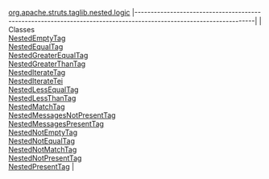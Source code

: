 [org.apache.struts.taglib.nested.logic](../../../../../../org/apache/struts/taglib/nested/logic/package-summary.html.md)
|-------------------------------------------------------------------------------------------------------------------|
| Classes                                                                                                           
  [NestedEmptyTag](NestedEmptyTag.html.md "class in org.apache.struts.taglib.nested.logic")                            
  [NestedEqualTag](NestedEqualTag.html.md "class in org.apache.struts.taglib.nested.logic")                            
  [NestedGreaterEqualTag](NestedGreaterEqualTag.html.md "class in org.apache.struts.taglib.nested.logic")              
  [NestedGreaterThanTag](NestedGreaterThanTag.html.md "class in org.apache.struts.taglib.nested.logic")                
  [NestedIterateTag](NestedIterateTag.html.md "class in org.apache.struts.taglib.nested.logic")                        
  [NestedIterateTei](NestedIterateTei.html.md "class in org.apache.struts.taglib.nested.logic")                        
  [NestedLessEqualTag](NestedLessEqualTag.html.md "class in org.apache.struts.taglib.nested.logic")                    
  [NestedLessThanTag](NestedLessThanTag.html.md "class in org.apache.struts.taglib.nested.logic")                      
  [NestedMatchTag](NestedMatchTag.html.md "class in org.apache.struts.taglib.nested.logic")                            
  [NestedMessagesNotPresentTag](NestedMessagesNotPresentTag.html.md "class in org.apache.struts.taglib.nested.logic")  
  [NestedMessagesPresentTag](NestedMessagesPresentTag.html.md "class in org.apache.struts.taglib.nested.logic")        
  [NestedNotEmptyTag](NestedNotEmptyTag.html.md "class in org.apache.struts.taglib.nested.logic")                      
  [NestedNotEqualTag](NestedNotEqualTag.html.md "class in org.apache.struts.taglib.nested.logic")                      
  [NestedNotMatchTag](NestedNotMatchTag.html.md "class in org.apache.struts.taglib.nested.logic")                      
  [NestedNotPresentTag](NestedNotPresentTag.html.md "class in org.apache.struts.taglib.nested.logic")                  
  [NestedPresentTag](NestedPresentTag.html.md "class in org.apache.struts.taglib.nested.logic")                        |


